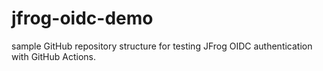 # jfrog-oidc-demo
sample GitHub repository structure for testing JFrog OIDC authentication with GitHub Actions.
